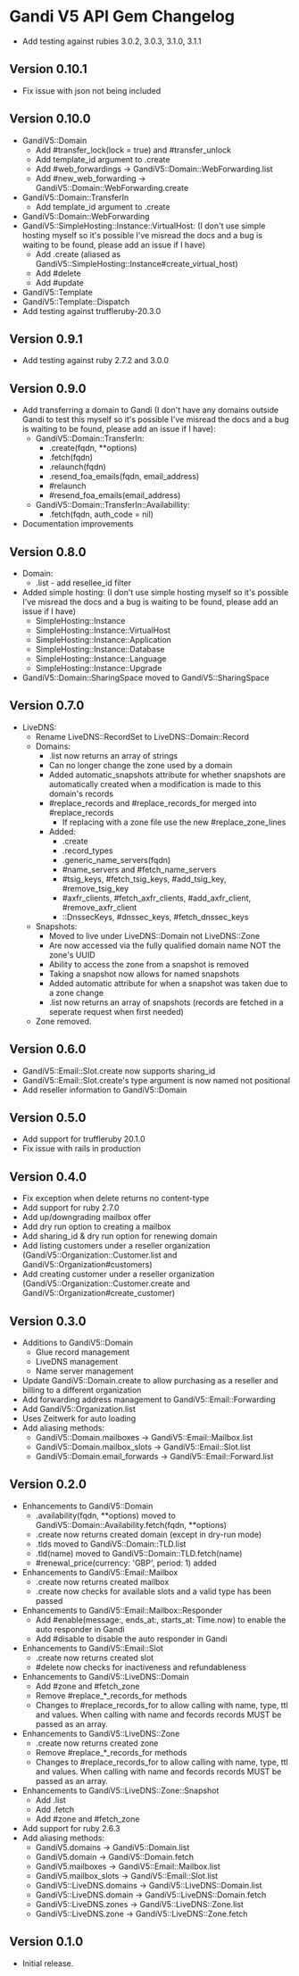 # Gandi V5 API Gem Changelog

* Add testing against rubies 3.0.2, 3.0.3, 3.1.0, 3.1.1

## Version 0.10.1

* Fix issue with json not being included

## Version 0.10.0

* GandiV5::Domain
  * Add \#transfer_lock(lock = true) and \#transfer_unlock
  * Add template_id argument to .create
  * Add \#web_forwardings -> GandiV5::Domain::WebForwarding.list
  * Add \#new_web_forwarding -> GandiV5::Domain::WebForwarding.create
* GandiV5::Domain::TransferIn
  * Add template_id argument to .create
* GandiV5::Domain::WebForwarding
* GandiV5::SimpleHosting::Instance::VirtualHost: (I don't use simple hosting myself so it's possible I've misread the docs and a bug is waiting to be found, please add an issue if I have)
  * Add .create (aliased as GandiV5::SimpleHosting::Instance#create_virtual_host)
  * Add \#delete
  * Add \#update
* GandiV5::Template
* GandiV5::Template::Dispatch
* Add testing against truffleruby-20.3.0

## Version 0.9.1

* Add testing against ruby 2.7.2 and 3.0.0

## Version 0.9.0

* Add transferring a domain to Gandi (I don't have any domains outside Gandi to test this myself so it's possible I've misread the docs and a bug is waiting to be found, please add an issue if I have):
  * GandiV5::Domain::TransferIn:
    * .create(fqdn, \*\*options)
    * .fetch(fqdn)
    * .relaunch(fqdn)
    * .resend_foa_emails(fqdn, email_address)
    * \#relaunch
    * \#resend_foa_emails(email_address)
  * GandiV5::Domain::TransferIn::Availabillity:
    * .fetch(fqdn, auth_code = nil)
* Documentation improvements

## Version 0.8.0

* Domain:
  * .list - add resellee_id filter
* Added simple hosting: (I don't use simple hosting myself so it's possible I've misread the docs and a bug is waiting to be found, please add an issue if I have)
  * SimpleHosting::Instance
  * SimpleHosting::Instance::VirtualHost
  * SimpleHosting::Instance::Application
  * SimpleHosting::Instance::Database
  * SimpleHosting::Instance::Language
  * SimpleHosting::Instance::Upgrade
* GandiV5::Domain::SharingSpace moved to GandiV5::SharingSpace

## Version 0.7.0

* LiveDNS:
  * Rename LiveDNS::RecordSet to LiveDNS::Domain::Record
  * Domains:
    * .list now returns an array of strings
    * Can no longer change the zone used by a domain
    * Added automatic_snapshots attribute for whether snapshots are automatically created when a modification is made to this domain's records
    * \#replace_records and \#replace_records_for merged into \#replace_records
      * If replacing with a zone file use the new #replace_zone_lines
    * Added:
      * .create
      * .record_types
      * .generic_name_servers(fqdn)
      * \#name_servers and #fetch_name_servers
      * \#tsig_keys, #fetch_tsig_keys, \#add_tsig_key, \#remove_tsig_key
      * \#axfr_clients, #fetch_axfr_clients, #add_axfr_client, \#remove_axfr_client
      * ::DnssecKeys, #dnssec_keys, #fetch_dnssec_keys
  * Snapshots:
    * Moved to live under LiveDNS::Domain not LiveDNS::Zone
    * Are now accessed via the fully qualified domain name NOT the zone's UUID
    * Ability to access the zone from a snapshot is removed
    * Taking a snapshot now allows for named snapshots
    * Added automatic attribute for when a snapshot was taken due to a zone change
    * .list now returns an array of snapshots (records are fetched in a seperate request when first needed)
  * Zone removed.

## Version 0.6.0

* GandiV5::Email::Slot.create now supports sharing_id
* GandiV5::Email::Slot.create's type argument is now named not positional
* Add reseller information to GandiV5::Domain

## Version 0.5.0

* Add support for truffleruby 20.1.0
* Fix issue with rails in production

## Version 0.4.0

* Fix exception when delete returns no content-type
* Add support for ruby 2.7.0
* Add up/downgrading mailbox offer
* Add dry run option to creating a mailbox
* Add sharing_id & dry run option for renewing domain
* Add listing customers under a reseller organization (GandiV5::Organization::Customer.list and GandiV5::Organization#customers)
* Add creating customer under a reseller organization (GandiV5::Organization::Customer.create and GandiV5::Organization#create_customer)

## Version 0.3.0

* Additions to GandiV5::Domain
  * Glue record management
  * LiveDNS management
  * Name server management
* Update GandiV5::Domain.create to allow purchasing as a reseller and billing to a different organization
* Add forwarding address management to GandiV5::Email::Forwarding
* Add GandiV5::Organization.list
* Uses Zeitwerk for auto loading
* Add aliasing methods:
  * GandiV5::Domain.mailboxes -> GandiV5::Email::Mailbox.list
  * GandiV5::Domain.mailbox_slots -> GandiV5::Email::Slot.list
  * GandiV5::Domain.email_forwards -> GandiV5::Email::Forward.list

## Version 0.2.0

* Enhancements to GandiV5::Domain
  * .availability(fqdn, \*\*options) moved to GandiV5::Domain::Availability.fetch(fqdn, \*\*options)
  * .create now returns created domain (except in dry-run mode)
  * .tlds moved to GandiV5::Domain::TLD.list
  * .tld(name) moved to GandiV5::Domain::TLD.fetch(name)
  * \#renewal_price(currency: 'GBP', period: 1) added
* Enhancements to GandiV5::Email::Mailbox
  * .create now returns created mailbox
  * .create now checks for available slots and a valid type has been passed
* Enhancements to GandiV5::Email::Mailbox::Responder
  * Add #enable(message:, ends_at:, starts_at: Time.now) to enable the auto responder in Gandi
  * Add #disable to disable the auto responder in Gandi
* Enhancements to GandiV5::Email::Slot
  * .create now returns created slot
  * \#delete now checks for inactiveness and refundableness
* Enhancements to GandiV5::LiveDNS::Domain
  * Add #zone and #fetch_zone
  * Remove #replace_\*_records_for methods
  * Changes to #replace_records_for to allow calling with name, type, ttl and values. When calling with name and fecords records MUST be passed as an array.
* Enhancements to GandiV5::LiveDNS::Zone
  * .create now returns created zone
  * Remove #replace_\*_records_for methods
  * Changes to #replace_records_for to allow calling with name, type, ttl and values. When calling with name and fecords records MUST be passed as an array.
* Enhancements to GandiV5::LiveDNS::Zone::Snapshot
  * Add .list
  * Add .fetch
  * Add #zone and #fetch_zone
* Add support for ruby 2.6.3
* Add aliasing methods:
  * GandiV5.domains -> GandiV5::Domain.list
  * GandiV5.domain -> GandiV5::Domain.fetch
  * GandiV5.mailboxes -> GandiV5::Email::Mailbox.list
  * GandiV5.mailbox_slots -> GandiV5::Email::Slot.list
  * GandiV5::LiveDNS.domains -> GandiV5::LiveDNS::Domain.list
  * GandiV5::LiveDNS.domain -> GandiV5::LiveDNS::Domain.fetch
  * GandiV5::LiveDNS.zones -> GandiV5::LiveDNS::Zone.list
  * GandiV5::LiveDNS.zone -> GandiV5::LiveDNS::Zone.fetch

## Version 0.1.0

* Initial release.
